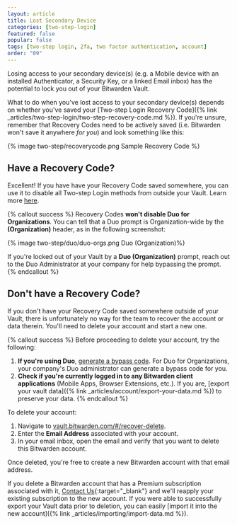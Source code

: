 ```yaml
---
layout: article
title: Lost Secondary Device
categories: [two-step-login]
featured: false
popular: false
tags: [two-step login, 2fa, two factor authentication, account]
order: "09"
---
```


Losing access to your secondary device(s) (e.g. a Mobile device with an installed Authenticator, a Security Key, or a linked Email inbox) has the potential to lock you out of your Bitwarden Vault.

What to do when you've lost access to your secondary device(s) depends on whether you've saved your [Two-step Login Recovery Code]({% link _articles/two-step-login/two-step-recovery-code.md %}). If you're unsure, remember that Recovery Codes need to be actively saved (i.e. Bitwarden won't save it anywhere *for you*) and look something like this:

{% image two-step/recoverycode.png Sample Recovery Code %}

## Have a Recovery Code?

Excellent! If you have have your Recovery Code saved somewhere, you can use it to disable all Two-step Login methods from outside your Vault. Learn more [here](/two-step-recovery-code/#use-your-recovery-code).

{% callout success %}
Recovery Codes **won't disable Duo for Organizations**. You can tell that a Duo prompt is Organization-wide by the **(Organization)** header, as in the following screenshot:

{% image two-step/duo/duo-orgs.png Duo (Organization)%}

If you're locked out of your Vault by a **Duo (Organization)** prompt, reach out to the Duo Administrator at your company for help bypassing the prompt.
{% endcallout %}

## Don't have a Recovery Code?

If you don't have your Recovery Code saved somewhere outside of your Vault, there is unfortunately no way for the team to recover the account or data therein. You'll need to delete your account and start a new one.

{% callout success %}
Before proceeding to delete your account, try the following:

1. **If you're using Duo**, [generate a bypass code](https://duo.com/docs/administration-users#generating-a-bypass-code). For Duo for Organizations, your company's Duo administrator can generate a bypass code for you.
2. **Check if you're currently logged in to any Bitwarden client applications** (Mobile Apps, Browser Extensions, etc.). If you are, [export your vault data]({% link _articles/account/export-your-data.md %}) to preserve your data.
{% endcallout %}

To delete your account:

1. Navigate to [vault.bitwarden.com/#/recover-delete](https://vault.bitwarden.com/#/recover-delete).
2. Enter the **Email Address** associated with your account.
3. In your email inbox, open the email and verify that you want to delete this Bitwarden account.

Once deleted, you're free to create a new Bitwarden account with that email address.

If you delete a Bitwarden account that has a Premium subscription associated with it, [Contact Us](https://bitwarden.com/contact/){:target="\_blank"} and we'll reapply your existing subscription to the new account. If you were able to successfully export your Vault data prior to deletion, you can easily [import it into the new account]({% link _articles/importing/import-data.md %}).
